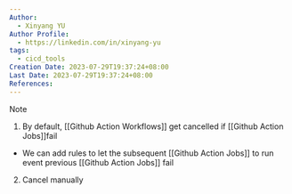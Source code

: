 ```yaml
---
Author:
  - Xinyang YU
Author Profile:
  - https://linkedin.com/in/xinyang-yu
tags:
  - cicd_tools
Creation Date: 2023-07-29T19:37:24+08:00
Last Date: 2023-07-29T19:37:24+08:00
References:
---
```

>[!note]
>1. By default, [[Github Action Workflows]] get cancelled if [[Github Action Jobs]]fail
>	- We can add rules to let the subsequent [[Github Action Jobs]] to run event previous [[Github Action Jobs]] fail
>2. Cancel manually 